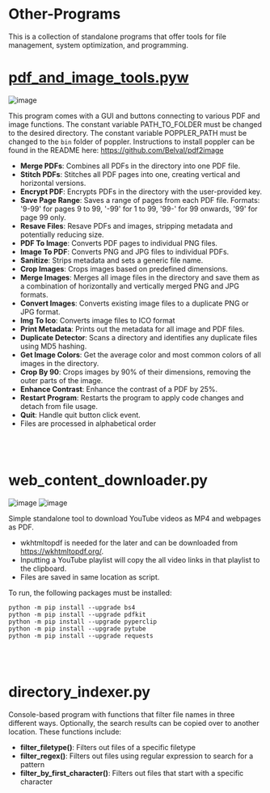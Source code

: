 # Other-Programs

This is a collection of standalone programs that offer tools for file management, system optimization, and programming.

# [pdf_and_image_tools.pyw](GUI-Applications/pdf_and_image_tools.pyw)

![image](https://github.com/jack-200/other-programs/assets/86848773/51f71f89-5644-4c4c-b7d4-956c193e49ac)

This program comes with a GUI and buttons connecting to various PDF and image functions. The constant variable
PATH_TO_FOLDER must be changed to the desired directory. The constant variable POPPLER_PATH must be changed to
the ```bin``` folder of poppler. Instructions to install poppler can be found in the README
here: https://github.com/Belval/pdf2image

* **Merge PDFs**: Combines all PDFs in the directory into one PDF file.
* **Stitch PDFs**: Stitches all PDF pages into one, creating vertical and horizontal versions.
* **Encrypt PDF**: Encrypts PDFs in the directory with the user-provided key.
* **Save Page Range**: Saves a range of pages from each PDF file. Formats: '9-99' for pages 9 to 99, '-99' for 1 to
  99, '99-' for 99 onwards, '99' for page 99 only.
* **Resave Files**: Resave PDFs and images, stripping metadata and potentially reducing size.
* **PDF To Image**: Converts PDF pages to individual PNG files.
* **Image To PDF**: Converts PNG and JPG files to individual PDFs.
* **Sanitize**: Strips metadata and sets a generic file name.
* **Crop Images**: Crops images based on predefined dimensions.
* **Merge Images**: Merges all image files in the directory and save them as a combination of horizontally and
  vertically merged PNG and JPG formats.
* **Convert Images**: Converts existing image files to a duplicate PNG or JPG format.
* **Img To Ico**: Converts image files to ICO format
* **Print Metadata**: Prints out the metadata for all image and PDF files.
* **Duplicate Detector**: Scans a directory and identifies any duplicate files using MD5 hashing.
* **Get Image Colors**: Get the average color and most common colors of all images in the directory.
* **Crop By 90**: Crops images by 90% of their dimensions, removing the outer parts of the image.
* **Enhance Contrast**: Enhance the contrast of a PDF by 25%.
* **Restart Program**: Restarts the program to apply code changes and detach from file usage.
* **Quit**: Handle quit button click event.
* Files are processed in alphabetical order

<br><br>

# web_content_downloader.py

![image](https://github.com/jack-200/Other-Programs/assets/86848773/cba73f51-605f-42a1-9ada-b1cdc57a47d4)
![image](https://github.com/jack-200/Other-Programs/assets/86848773/3933d1f2-21cb-4f3e-92cc-15de7be5c46b)

Simple standalone tool to download YouTube videos as MP4 and webpages as PDF.

* wkhtmltopdf is needed for the later and can be downloaded from https://wkhtmltopdf.org/.
* Inputting a YouTube playlist will copy the all video links in that playlist to the clipboard.
* Files are saved in same location as script.

To run, the following packages must be installed:

```
python -m pip install --upgrade bs4
python -m pip install --upgrade pdfkit
python -m pip install --upgrade pyperclip
python -m pip install --upgrade pytube
python -m pip install --upgrade requests
```

<br><br>

# directory_indexer.py

Console-based program with functions that filter file names in three different ways. Optionally, the search results can
be copied over to another location. These functions include:

* **filter_filetype()**: Filters out files of a specific filetype
* **filter_regex()**: Filters out files using regular expression to search for a pattern
* **filter_by_first_character()**: Filters out files that start with a specific character
